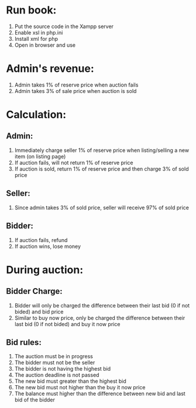 # Run book:

1) Put the source code in the Xampp server
2) Enable xsl in php.ini
3) Install xml for php
4) Open in browser and use 

# Admin's revenue:

1) Admin takes 1% of reserve price when auction fails
2) Admin takes 3% of sale price when auction is sold

# Calculation:

## Admin:

1) Immediately charge seller 1% of reserve price when listing/selling a new item (on listing page)
2) If auction fails, will not return 1% of reserve price
3) If auction is sold, return 1% of reserve price and then charge 3% of sold price

## Seller: 

1) Since admin takes 3% of sold price, seller will receive 97% of sold price

## Bidder:

1) If auction fails, refund
2) If auction wins, lose money


# During auction:

## Bidder Charge:

1) Bidder will only be charged the difference between their last bid (0 if not bided) and bid price
2) Similar to buy now price, only be charged the difference between their last bid (0 if not bided) and buy it now price

## Bid rules:

1) The auction must be in progress
2) The bidder must not be the seller 
3) The bidder is not having the highest bid
4) The auction deadline is not passed
5) The new bid must greater than the highest bid
6) The new bid must not higher than the buy it now price
7) The balance must higher than the difference between new bid and last bid of the bidder



